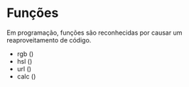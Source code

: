 # Funções

Em programação, funções são reconhecidas por causar um reaproveitamento de código.

* rgb () 
* hsl () 
* url () 
* calc ()